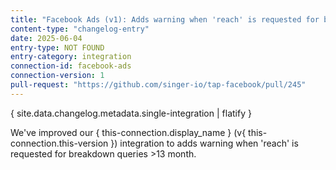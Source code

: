 ```yaml
---
title: "Facebook Ads (v1): Adds warning when 'reach' is requested for breakdown queries >13 month"
content-type: "changelog-entry"
date: 2025-06-04
entry-type: NOT FOUND
entry-category: integration
connection-id: facebook-ads
connection-version: 1
pull-request: "https://github.com/singer-io/tap-facebook/pull/245"
---
```

{ site.data.changelog.metadata.single-integration | flatify }

We've improved our { this-connection.display_name } (v{ this-connection.this-version }) integration to adds warning when 'reach' is requested for breakdown queries >13 month.